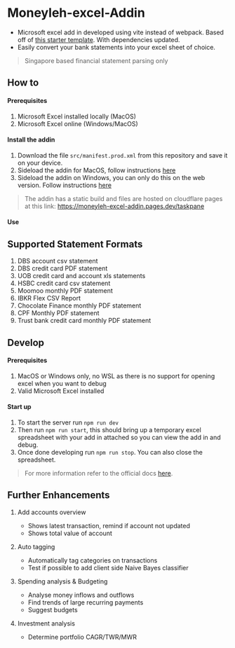 # Moneyleh-excel-Addin

- Microsoft excel add in developed using vite instead of webpack. Based off of [this starter template](https://github.com/ExtraBB/Office-Addin-React-Vite-Template). With dependencies updated.
- Easily convert your bank statements into your excel sheet of choice.

> Singapore based financial statement parsing only

## How to

#### Prerequisites

1. Microsoft Excel installed locally (MacOS)
2. Microsoft Excel online (Windows/MacOS)

#### Install the addin

1. Download the file `src/manifest.prod.xml` from this repository and save it on your device.
2. Sideload the addin for MacOS, follow instructions [here](https://learn.microsoft.com/en-us/office/dev/add-ins/testing/sideload-an-office-add-in-on-mac)
3. Sideload the addin on Windows, you can only do this on the web version. Follow instructions [here](https://learn.microsoft.com/en-us/office/dev/add-ins/testing/sideload-office-add-ins-for-testing)

> The addin has a static build and files are hosted on cloudflare pages at this link: https://moneyleh-excel-addin.pages.dev/taskpane

#### Use

## Supported Statement Formats

1. DBS account csv statement
2. DBS credit card PDF statement
3. UOB credit card and account xls statements
4. HSBC credit card csv statement
5. Moomoo monthly PDF statement
6. IBKR Flex CSV Report
7. Chocolate Finance monthly PDF statement
8. CPF Monthly PDF statement
9. Trust bank credit card monthly PDF statement

## Develop

#### Prerequisites

1. MacOS or Windows only, no WSL as there is no support for opening excel when you want to debug
2. Valid Microsoft Excel installed

#### Start up

1. To start the server run `npm run dev`
2. Then run `npm run start`, this should bring up a temporary excel spreadsheet with your add in attached so you can view the add in and debug.
3. Once done developing run `npm run stop`. You can also close the spreadsheet.

> For more information refer to the official docs [here](https://learn.microsoft.com/en-us/office/dev/add-ins/excel/).

## Further Enhancements

1. Add accounts overview

   - Shows latest transaction, remind if account not updated
   - Shows total value of account

2. Auto tagging

   - Automatically tag categories on transactions
   - Test if possible to add client side Naive Bayes classifier

3. Spending analysis & Budgeting

   - Analyse money inflows and outflows
   - Find trends of large recurring payments
   - Suggest budgets

4. Investment analysis
   - Determine portfolio CAGR/TWR/MWR
